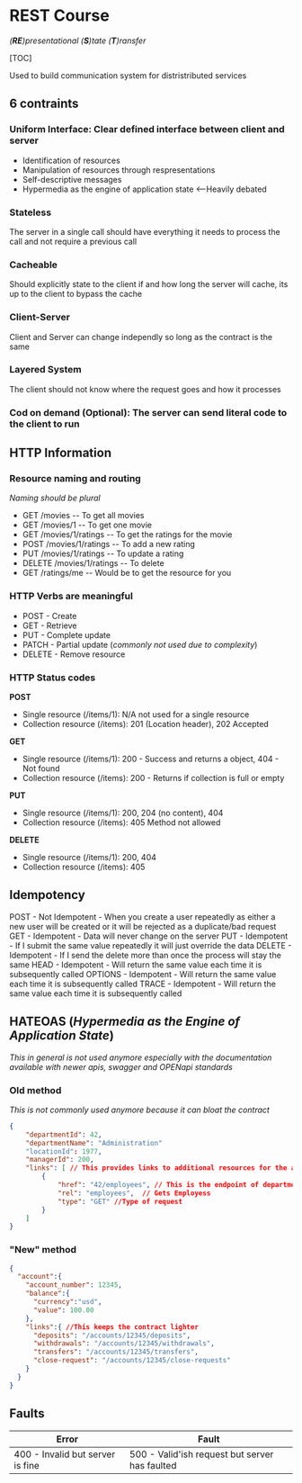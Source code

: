 ﻿# REST Course
_(**RE**)presentational (**S**)tate (**T**)ransfer_

[TOC]

Used to build communication system for distristributed services

## 6 contraints
### Uniform Interface: Clear defined interface between client and server
- Identification of resources
- Manipulation of resources through respresentations
- Self-descriptive messages
- Hypermedia as the engine of application state <--Heavily debated

### Stateless
The server in a single call should have everything it needs to process the call and not require a previous call

### Cacheable
Should explicitly state to the client if and how long the server will cache, its up to the client to bypass the cache

### Client-Server
Client and Server can change independly so long as the contract is the same

### Layered System
The client should not know where the request goes and how it processes

### Cod on demand (Optional): The server can send literal code to the client to run

## HTTP Information
### Resource naming and routing
_Naming should be plural_
- GET /movies -- To get all movies
- GET /movies/1 -- To get one movie
- GET /movies/1/ratings -- To get the ratings for the movie
- POST /movies/1/ratings -- To add a new rating
- PUT /movies/1/ratings -- To update a rating
- DELETE  /movies/1/ratings -- To delete
- GET /ratings/me -- Would be to get the resource for you

### HTTP Verbs are meaningful
- POST - Create
- GET - Retrieve
- PUT - Complete update
- PATCH - Partial update (_commonly not used due to complexity_)
- DELETE - Remove resource

### HTTP Status codes

**POST**
- Single resource (/items/1): N/A not used for a single resource
- Collection resource (/items): 201 (Location header), 202 Accepted

**GET**
- Single resource (/items/1): 200 - Success and returns a object, 404 - Not found
- Collection resource (/items): 200 - Returns if collection is full or empty

**PUT**
- Single resource (/items/1): 200, 204 (no content), 404
- Collection resource (/items): 405 Method not allowed

**DELETE**
- Single resource (/items/1): 200, 404
- Collection resource (/items): 405

## Idempotency
POST - Not Idempotent - When you create a user repeatedly as either a new user will be created or it will be rejected as a duplicate/bad request 
GET - Idempotent - Data will never change on the server
PUT - Idempotent - If I submit the same value repeatedly it will just override the data
DELETE - Idempotent - If I send the delete more than once the process will stay the same
HEAD - Idempotent - Will return the same value each time it is subsequently called
OPTIONS - Idempotent - Will return the same value each time it is subsequently called
TRACE - Idempotent - Will return the same value each time it is subsequently called

## HATEOAS (_Hypermedia as the Engine of Application State_)
_This in general is not used anymore especially with the documentation available with newer apis, swagger and OPENapi standards_
### Old method
_This is not commonly used anymore because it can bloat the contract_

```json
{
    "departmentId": 42,
    "departmentName": "Administration"
    "locationId": 1977,
    "managerId": 200,
    "links": [ // This provides links to additional resources for the api
        {
            "href": "42/employees", // This is the endpoint of department 42, that will return the list of employees
            "rel": "employees",  // Gets Employess
            "type": "GET" //Type of request
        }
    ]
}
```

### "New" method

```json
{
  "account":{
    "account_number": 12345,
    "balance":{
      "currency":"usd",
      "value": 100.00
    },
    "links":{ //This keeps the contract lighter
      "deposits": "/accounts/12345/deposits",
      "withdrawals": "/accounts/12345/withdrawals",
      "transfers": "/accounts/12345/transfers",
      "close-request": "/accounts/12345/close-requests"
    }
  }
}
```
## Faults

| Error                            | Fault                                          |
|----------------------------------|------------------------------------------------|
| 400 - Invalid but server is fine | 500 - Valid'ish request but server has faulted |
